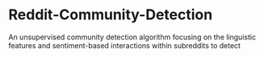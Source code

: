 # Reddit-Community-Detection
An unsupervised community detection algorithm focusing on the linguistic features and sentiment-based interactions within subreddits to detect 
